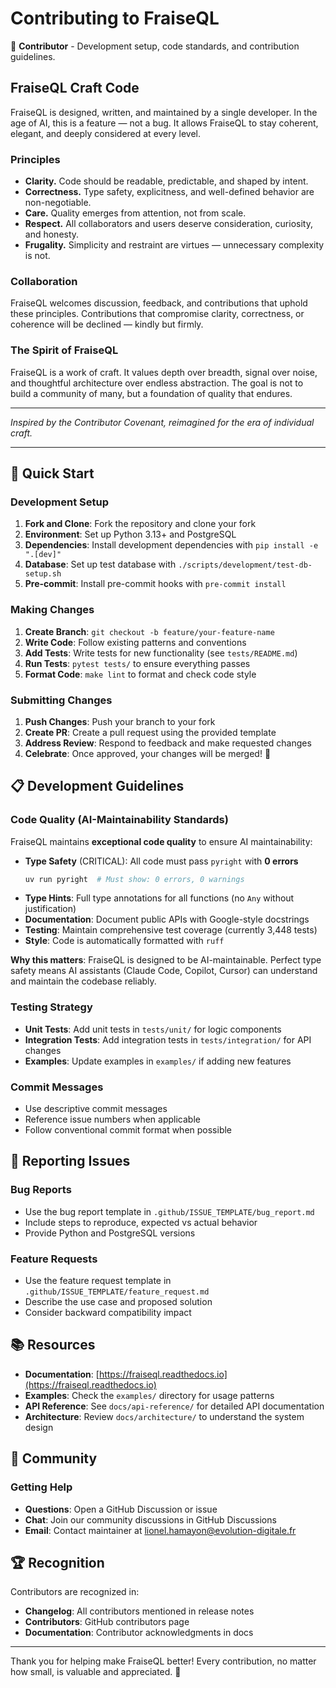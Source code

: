 # Contributing to FraiseQL

🔴 **Contributor** - Development setup, code standards, and contribution guidelines.

## FraiseQL Craft Code

FraiseQL is designed, written, and maintained by a single developer.
In the age of AI, this is a feature — not a bug.
It allows FraiseQL to stay coherent, elegant, and deeply considered at every level.

### Principles

- **Clarity.** Code should be readable, predictable, and shaped by intent.
- **Correctness.** Type safety, explicitness, and well-defined behavior are non-negotiable.
- **Care.** Quality emerges from attention, not from scale.
- **Respect.** All collaborators and users deserve consideration, curiosity, and honesty.
- **Frugality.** Simplicity and restraint are virtues — unnecessary complexity is not.

### Collaboration

FraiseQL welcomes discussion, feedback, and contributions that uphold these principles.
Contributions that compromise clarity, correctness, or coherence will be declined — kindly but firmly.

### The Spirit of FraiseQL

FraiseQL is a work of craft.
It values depth over breadth, signal over noise, and thoughtful architecture over endless abstraction.
The goal is not to build a community of many, but a foundation of quality that endures.

---

*Inspired by the Contributor Covenant, reimagined for the era of individual craft.*

---

## 🚀 Quick Start

### Development Setup
1. **Fork and Clone**: Fork the repository and clone your fork
2. **Environment**: Set up Python 3.13+ and PostgreSQL
3. **Dependencies**: Install development dependencies with `pip install -e ".[dev]"`
4. **Database**: Set up test database with `./scripts/development/test-db-setup.sh`
5. **Pre-commit**: Install pre-commit hooks with `pre-commit install`

### Making Changes
1. **Create Branch**: `git checkout -b feature/your-feature-name`
2. **Write Code**: Follow existing patterns and conventions
3. **Add Tests**: Write tests for new functionality (see `tests/README.md`)
4. **Run Tests**: `pytest tests/` to ensure everything passes
5. **Format Code**: `make lint` to format and check code style

### Submitting Changes
1. **Push Changes**: Push your branch to your fork
2. **Create PR**: Create a pull request using the provided template
3. **Address Review**: Respond to feedback and make requested changes
4. **Celebrate**: Once approved, your changes will be merged! 🎉

## 📋 Development Guidelines

### Code Quality (AI-Maintainability Standards)

FraiseQL maintains **exceptional code quality** to ensure AI maintainability:

- **Type Safety** (CRITICAL): All code must pass `pyright` with **0 errors**
  ```bash
  uv run pyright  # Must show: 0 errors, 0 warnings
  ```
- **Type Hints**: Full type annotations for all functions (no `Any` without justification)
- **Documentation**: Document public APIs with Google-style docstrings
- **Testing**: Maintain comprehensive test coverage (currently 3,448 tests)
- **Style**: Code is automatically formatted with `ruff`

**Why this matters**: FraiseQL is designed to be AI-maintainable. Perfect type safety means AI assistants (Claude Code, Copilot, Cursor) can understand and maintain the codebase reliably.

### Testing Strategy
- **Unit Tests**: Add unit tests in `tests/unit/` for logic components
- **Integration Tests**: Add integration tests in `tests/integration/` for API changes
- **Examples**: Update examples in `examples/` if adding new features

### Commit Messages
- Use descriptive commit messages
- Reference issue numbers when applicable
- Follow conventional commit format when possible

## 🐛 Reporting Issues

### Bug Reports
- Use the bug report template in `.github/ISSUE_TEMPLATE/bug_report.md`
- Include steps to reproduce, expected vs actual behavior
- Provide Python and PostgreSQL versions

### Feature Requests
- Use the feature request template in `.github/ISSUE_TEMPLATE/feature_request.md`
- Describe the use case and proposed solution
- Consider backward compatibility impact

## 📚 Resources

- **Documentation**: [https://fraiseql.readthedocs.io](https://fraiseql.readthedocs.io)
- **Examples**: Check the `examples/` directory for usage patterns
- **API Reference**: See `docs/api-reference/` for detailed API documentation
- **Architecture**: Review `docs/architecture/` to understand the system design

## 🤝 Community

### Getting Help
- **Questions**: Open a GitHub Discussion or issue
- **Chat**: Join our community discussions in GitHub Discussions
- **Email**: Contact maintainer at lionel.hamayon@evolution-digitale.fr

## 🏆 Recognition

Contributors are recognized in:
- **Changelog**: All contributors mentioned in release notes
- **Contributors**: GitHub contributors page
- **Documentation**: Contributor acknowledgments in docs

---

Thank you for helping make FraiseQL better! Every contribution, no matter how small, is valuable and appreciated. 💙
